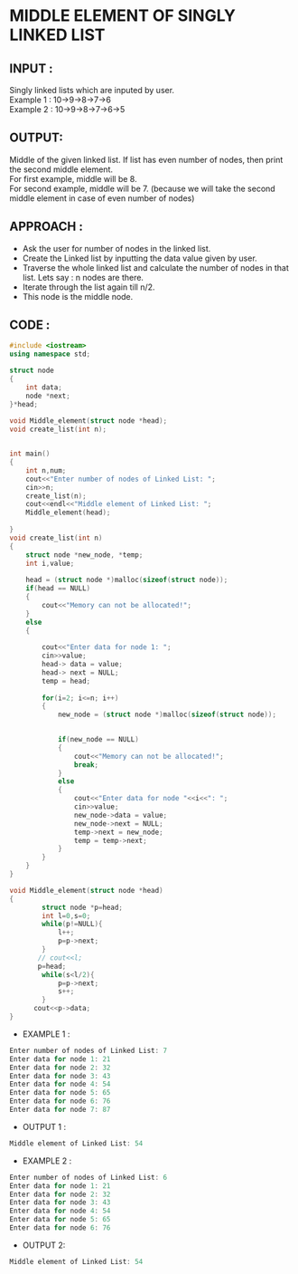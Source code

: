 # MIDDLE ELEMENT OF SINGLY LINKED LIST
## INPUT :
Singly linked lists which are inputed by user.  
Example 1 : 10->9->8->7->6  
Example 2 : 10->9->8->7->6->5
## OUTPUT:
Middle of the given linked list. If list has even number of nodes, then print the second middle element.  
For first example, middle will be 8.  
For second example, middle will be 7. (because we will take the second middle element in case of even number of nodes)
## APPROACH :
* Ask the user for number of nodes in the linked list.
* Create the Linked list by inputting the data value given by user.
* Traverse the whole linked list and calculate the number of nodes in that list. Lets say : n nodes are there.
* Iterate through the list again till n/2. 
* This node is the middle node.

## CODE :
```c++
#include <iostream>
using namespace std;

struct node 
{
    int data;                
    node *next;             
}*head; 
              
void Middle_element(struct node *head);	        
void create_list(int n);   


int main() 
{
    int n,num;
    cout<<"Enter number of nodes of Linked List: ";
    cin>>n;
    create_list(n);
    cout<<endl<<"Middle element of Linked List: ";	
    Middle_element(head);
   
}
void create_list(int n) 
{
    struct node *new_node, *temp;
    int i,value;
 
    head = (struct node *)malloc(sizeof(struct node));
    if(head == NULL)        
    {
        cout<<"Memory can not be allocated!";
    }
    else
    {
                                  
        cout<<"Enter data for node 1: ";
        cin>>value;
        head-> data = value;      
        head-> next = NULL; 
        temp = head;
 
        for(i=2; i<=n; i++)
        {
            new_node = (struct node *)malloc(sizeof(struct node)); 
 

            if(new_node == NULL) 
            {
                cout<<"Memory can not be allocated!";
                break;
            }
            else
            {
                cout<<"Enter data for node "<<i<<": "; 
                cin>>value;
                new_node->data = value;         
                new_node->next = NULL;    
                temp->next = new_node;     
                temp = temp->next;
            }
        }
    }
} 

void Middle_element(struct node *head)
{
        struct node *p=head;
        int l=0,s=0;
        while(p!=NULL){
            l++;
            p=p->next;
        }
       // cout<<l;
       p=head;
        while(s<l/2){
            p=p->next;
            s++;
        }
      cout<<p->data;
}
```

* EXAMPLE 1 :
```c++
Enter number of nodes of Linked List: 7
Enter data for node 1: 21
Enter data for node 2: 32
Enter data for node 3: 43
Enter data for node 4: 54
Enter data for node 5: 65
Enter data for node 6: 76
Enter data for node 7: 87
```
* OUTPUT 1 :
```c++
Middle element of Linked List: 54
```

* EXAMPLE 2 :
``` c++
Enter number of nodes of Linked List: 6
Enter data for node 1: 21
Enter data for node 2: 32
Enter data for node 3: 43
Enter data for node 4: 54
Enter data for node 5: 65
Enter data for node 6: 76
```

* OUTPUT 2:
 ```c++
 Middle element of Linked List: 54
 ```
